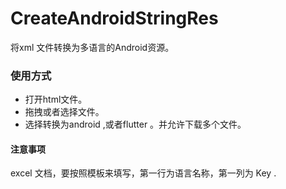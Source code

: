 # CreateAndroidStringRes
将xml 文件转换为多语言的Android资源。
### 使用方式
- 打开html文件。
- 拖拽或者选择文件。
- 选择转换为android ,或者flutter 。并允许下载多个文件。

#### 注意事项
excel 文档，要按照模板来填写，第一行为语言名称，第一列为 Key .
